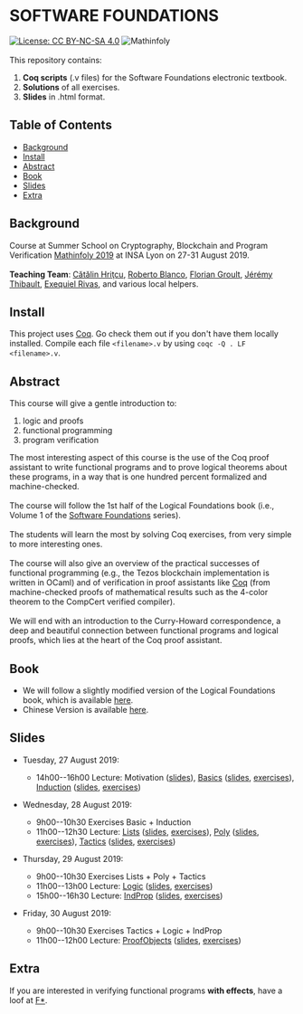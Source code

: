 # SOFTWARE FOUNDATIONS
[![License: CC BY-NC-SA 4.0](https://img.shields.io/badge/License-CC%20BY--NC--SA%204.0-lightgrey.svg)](http://creativecommons.org/licenses/by-nc-sa/4.0/)
![Mathinfoly](http://www.mathinfoly.org/assets/img/logo/logomathinfoly2.png)</br></br>
This repository contains:
1. **Coq scripts** (.v files) for the Software Foundations electronic textbook.
2. **Solutions** of all exercises.
3. **Slides** in .html format.

## Table of Contents

- [Background](#background)
- [Install](#install)
- [Abstract](#abstract)
- [Book](#book)
- [Slides](#slides)
- [Extra](#extra)

## Background
Course at Summer School on Cryptography, Blockchain and Program Verification [Mathinfoly 2019](http://www.mathinfoly.org/)
at INSA Lyon on 27-31 August 2019. </br></br>
**Teaching Team**: [Cătălin Hriţcu](http://prosecco.gforge.inria.fr/personal/hritcu/), [Roberto Blanco](https://robblanco.github.io/), [Florian Groult](https://github.com/floriangru), [Jérémy Thibault](http://perso.eleves.ens-rennes.fr/people/Jeremy.Thibault/), [Exequiel Rivas](https://dcc.fceia.unr.edu.ar/~erivas/), and various local helpers.

## Install
This project uses [Coq](https://coq.inria.fr/). Go check them out if you don't have them locally installed. Compile each file `<filename>.v` by using `coqc -Q . LF <filename>.v`.

## Abstract
This course will give a gentle introduction to: 
1. logic and proofs
2. functional programming
3. program verification

The most interesting aspect of this course is the use of the Coq proof assistant to write functional programs and to prove
logical theorems about these programs, in a way that is one hundred percent formalized and machine-checked. 
</br></br>
The course will follow the 1st half of the Logical Foundations book (i.e., Volume 1 of the [Software Foundations](https://softwarefoundations.cis.upenn.edu/) series). </br></br>
The students will learn the most by solving Coq exercises, from very simple to more interesting ones. </br></br>
The course will also give an overview of the practical successes of functional programming (e.g., the Tezos blockchain implementation is written in OCaml) and of verification in proof assistants like [Coq](https://coq.inria.fr/) (from machine-checked proofs of mathematical results such as the 4-color theorem to the CompCert verified compiler). </br></br>
We will end with an introduction to the Curry-Howard correspondence, a deep and beautiful connection between functional programs and logical proofs, which lies at the heart of the Coq proof assistant.

## Book
- We will follow a slightly modified version of the Logical Foundations book, which is available [here](https://prosecco.gforge.inria.fr/personal/hritcu/teaching/lyon2019/book/lf-current/index.html).
- Chinese Version is available [here](https://coq-zh.github.io/SF-zh/lf-current/index.html).

## Slides
- Tuesday, 27 August 2019:
   + 14h00--16h00 Lecture: Motivation ([slides](https://prosecco.gforge.inria.fr/personal/hritcu/teaching/lyon2019/Motivation.pdf)), [Basics](https://prosecco.gforge.inria.fr/personal/hritcu/teaching/lyon2019/book/lf-current/Basics.html) ([slides](https://prosecco.gforge.inria.fr/personal/hritcu/teaching/lyon2019/slides/Basics.html), [exercises](https://prosecco.gforge.inria.fr/personal/hritcu/teaching/lyon2019/book/lf-current/Basics.v)), [Induction](https://prosecco.gforge.inria.fr/personal/hritcu/teaching/lyon2019/book/lf-current/Induction.html) ([slides](https://prosecco.gforge.inria.fr/personal/hritcu/teaching/lyon2019/slides/Induction.html), [exercises](https://prosecco.gforge.inria.fr/personal/hritcu/teaching/lyon2019/book/lf-current/Induction.v))

- Wednesday, 28 August 2019:
   + 9h00--10h30 Exercises Basic + Induction
   + 11h00--12h30 Lecture: [Lists](https://prosecco.gforge.inria.fr/personal/hritcu/teaching/lyon2019/book/lf-current/Lists.html) ([slides](https://prosecco.gforge.inria.fr/personal/hritcu/teaching/lyon2019/slides/Lists.html), [exercises](https://prosecco.gforge.inria.fr/personal/hritcu/teaching/lyon2019/book/lf-current/Lists.v)), [Poly](https://prosecco.gforge.inria.fr/personal/hritcu/teaching/lyon2019/book/lf-current/Poly.html) ([slides](https://prosecco.gforge.inria.fr/personal/hritcu/teaching/lyon2019/slides/Poly.html), [exercises](https://prosecco.gforge.inria.fr/personal/hritcu/teaching/lyon2019/book/lf-current/Poly.v)), [Tactics](https://prosecco.gforge.inria.fr/personal/hritcu/teaching/lyon2019/book/lf-current/Tactics.html) ([slides](https://prosecco.gforge.inria.fr/personal/hritcu/teaching/lyon2019/slides/Tactics.html), [exercises](https://prosecco.gforge.inria.fr/personal/hritcu/teaching/lyon2019/book/lf-current/Tactics.v))

- Thursday, 29 August 2019:
   + 9h00--10h30 Exercises Lists + Poly + Tactics
   + 11h00--13h00 Lecture: [Logic](https://prosecco.gforge.inria.fr/personal/hritcu/teaching/lyon2019/book/lf-current/Logic.html) ([slides](https://prosecco.gforge.inria.fr/personal/hritcu/teaching/lyon2019/slides/Logic.html), [exercises](https://prosecco.gforge.inria.fr/personal/hritcu/teaching/lyon2019/book/lf-current/Logic.v))
   + 15h00--16h30 Lecture: [IndProp](https://prosecco.gforge.inria.fr/personal/hritcu/teaching/lyon2019/book/lf-current/IndProp.html) ([slides](https://prosecco.gforge.inria.fr/personal/hritcu/teaching/lyon2019/slides/IndProp.html), [exercises](https://prosecco.gforge.inria.fr/personal/hritcu/teaching/lyon2019/book/lf-current/IndProp.v))

- Friday, 30 August 2019:
   + 9h00--10h30 Exercises Tactics + Logic + IndProp
   + 11h00--12h00 Lecture: [ProofObjects](https://prosecco.gforge.inria.fr/personal/hritcu/teaching/lyon2019/book/lf-current/ProofObjects.html) ([slides](https://prosecco.gforge.inria.fr/personal/hritcu/teaching/lyon2019/slides/ProofObjects.html), [exercises](https://prosecco.gforge.inria.fr/personal/hritcu/teaching/lyon2019/book/lf-current/ProofObjects.v))

## Extra
If you are interested in verifying functional programs **with effects**, have a loof at [F*](https://www.fstar-lang.org).
